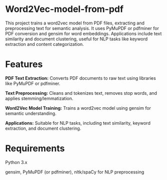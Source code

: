 # Word2Vec-model-from-pdf
This project trains a word2vec model from PDF files, extracting and preprocessing text for semantic analysis. It uses PyMuPDF or pdfminer for PDF conversion and gensim for word embeddings. Applications include text similarity and document clustering, useful for NLP tasks like keyword extraction and content categorization.
# Features
**PDF Text Extraction:** Converts PDF documents to raw text using libraries like PyMuPDF or pdfminer.

**Text Preprocessing:** Cleans and tokenizes text, removes stop words, and applies stemming/lemmatization.

**Word2Vec Model Training:** Trains a word2vec model using gensim for semantic understanding.

**Applications:** Suitable for NLP tasks, including text similarity, keyword extraction, and document clustering.
# Requirements
Python 3.x

gensim, PyMuPDF (or pdfminer), nltk/spaCy for NLP preprocessing
